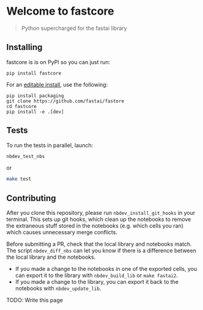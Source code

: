 <!--

#################################################
### THIS FILE WAS AUTOGENERATED! DO NOT EDIT! ###
#################################################
# file to edit: nbs/index.ipynb
# command to build the docs after a change: nbdev_build_docs

-->

# Welcome to fastcore

> Python supercharged for the fastai library


## Installing

fastcore is is on PyPI so you can just run:
``` 
pip install fastcore
```

For an [editable install](https://stackoverflow.com/questions/35064426/when-would-the-e-editable-option-be-useful-with-pip-install), use the following:
```
pip install packaging
git clone https://github.com/fastai/fastore
cd fastcore
pip install -e .[dev]
```

## Tests

To run the tests in parallel, launch:

```bash
nbdev_test_nbs
```
or 
```bash
make test
```

## Contributing

After you clone this repository, please run `nbdev_install_git_hooks` in your terminal. This sets up git hooks, which clean up the notebooks to remove the extraneous stuff stored in the notebooks (e.g. which cells you ran) which causes unnecessary merge conflicts.

Before submitting a PR, check that the local library and notebooks match. The script `nbdev_diff_nbs` can let you know if there is a difference between the local library and the notebooks.
* If you made a change to the notebooks in one of the exported cells, you can export it to the library with `nbdev_build_lib` or `make fastai2`.
* If you made a change to the library, you can export it back to the notebooks with `nbdev_update_lib`.

TODO: Write this page

